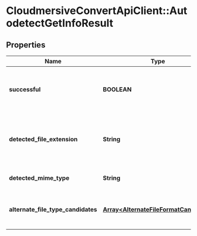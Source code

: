 # CloudmersiveConvertApiClient::AutodetectGetInfoResult

## Properties
Name | Type | Description | Notes
------------ | ------------- | ------------- | -------------
**successful** | **BOOLEAN** | True if the operation was successful, false otherwise | [optional] 
**detected_file_extension** | **String** | Detected file extension of the file format, with a leading period | [optional] 
**detected_mime_type** | **String** | MIME type of this file extension | [optional] 
**alternate_file_type_candidates** | [**Array&lt;AlternateFileFormatCandidate&gt;**](AlternateFileFormatCandidate.md) | Alternate file type options and their probability | [optional] 


